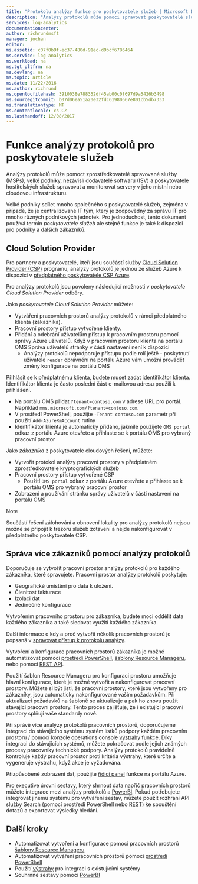 ```yaml
---
title: "Protokolu analýzy funkce pro poskytovatele služeb | Microsoft Docs"
description: "Analýzy protokolů může pomoci spravovat poskytovatelé služeb (MSPs), velké podniky nezávislí výrobci softwaru (ISV) a poskytovatele hostitelských služeb, spravovat a monitorovat servery v jeho místní nebo cloudovou infrastrukturu."
services: log-analytics
documentationcenter: 
author: richrundmsft
manager: jochan
editor: 
ms.assetid: c07f0b9f-ec37-480d-91ec-d9bcf6786464
ms.service: log-analytics
ms.workload: na
ms.tgt_pltfrm: na
ms.devlang: na
ms.topic: article
ms.date: 11/22/2016
ms.author: richrund
ms.openlocfilehash: 3910038e788352df45ab00c0f697d9a5426b3498
ms.sourcegitcommit: b07d06ea51a20e32fdc61980667e801cb5db7333
ms.translationtype: MT
ms.contentlocale: cs-CZ
ms.lasthandoff: 12/08/2017
---
```

# <a name="log-analytics-features-for-service-providers"></a>Funkce analýzy protokolů pro poskytovatele služeb
Analýzy protokolů může pomoct zprostředkovatelé spravované služby (MSPs), velké podniky, nezávislí dodavatelé softwaru (ISV) a poskytovatele hostitelských služeb spravovat a monitorovat servery v jeho místní nebo cloudovou infrastrukturu. 

Velké podniky sdílet mnoho společného s poskytovatelé služeb, zejména v případě, že je centralizované IT tým, který je zodpovědný za správu IT pro mnoho různých podnikových jednotek. Pro jednoduchost, tento dokument používá termín *poskytovatele služeb* ale stejné funkce je také k dispozici pro podniky a dalších zákazníků.

## <a name="cloud-solution-provider"></a>Cloud Solution Provider
Pro partnery a poskytovatelé, kteří jsou součástí služby [Cloud Solution Provider (CSP)](https://partner.microsoft.com/Solutions/cloud-reseller-overview) programu, analýzy protokolů je jednou ze služeb Azure k dispozici v [předplatného poskytovatele CSP Azure](https://docs.microsoft.com/azure/cloud-solution-provider/overview/azure-csp-overview). 

Pro analýzy protokolů jsou povoleny následující možnosti v *poskytovatele Cloud Solution Provider* odběry.

Jako *poskytovatele Cloud Solution Provider* můžete:

* Vytváření pracovních prostorů analýzy protokolů v rámci předplatného klienta (zákazníka).
* Pracovní prostory přístup vytvořené klienty. 
* Přidání a odebrání uživatelům přístup k pracovním prostoru pomocí správy Azure uživatelů. Když v pracovním prostoru klienta na portálu OMS Správa uživatelů stránky v části nastavení není k dispozici
  * Analýzy protokolů nepodporuje přístupu podle rolí ještě - poskytnutí uživatele `reader` oprávnění na portálu Azure vám umožní provádět změny konfigurace na portálu OMS

Přihlásit se k předplatnému klienta, budete muset zadat identifikátor klienta. Identifikátor klienta je často poslední část e-mailovou adresu použili k přihlášení.

* Na portálu OMS přidat `?tenant=contoso.com` v adrese URL pro portál. Například `mms.microsoft.com/?tenant=contoso.com`.
* V prostředí PowerShell, použijte `-Tenant contoso.com` parametr při použití `Add-AzureRmAccount` rutiny
* Identifikátor klienta je automaticky přidáno, jakmile použijete `OMS portal` odkaz z portálu Azure otevřete a přihlaste se k portálu OMS pro vybraný pracovní prostor

Jako *zákazníka* z poskytovatele cloudových řešení, můžete:

* Vytvořit protokol analýzy pracovní prostory v předplatném zprostředkovatele kryptografických služeb
* Pracovní prostory přístup vytvořené CSP
  * Použití `OMS portal` odkaz z portálu Azure otevřete a přihlaste se k portálu OMS pro vybraný pracovní prostor
* Zobrazení a používání stránku správy uživatelů v části nastavení na portálu OMS

> [!NOTE]
> Součástí řešení zálohování a obnovení lokality pro analýzy protokolů nejsou možné se připojit k trezoru služeb zotavení a nejde nakonfigurovat v předplatného poskytovatele CSP. 
> 
> 

## <a name="managing-multiple-customers-using-log-analytics"></a>Správa více zákazníků pomocí analýzy protokolů
Doporučuje se vytvořit pracovní prostor analýzy protokolů pro každého zákazníka, které spravujete. Pracovní prostor analýzy protokolů poskytuje:

* Geografické umístění pro data k uložení. 
* Členitost fakturace 
* Izolaci dat 
* Jedinečné konfigurace

Vytvořením pracovního prostoru pro zákazníka, budete moci oddělit data každého zákazníka a také sledovat využití každého zákazníka.

Další informace o kdy a proč vytvořit několik pracovních prostorů je popsaná v [spravovat přístup k protokolu analýzy](log-analytics-manage-access.md#determine-the-number-of-workspaces-you-need).

Vytvoření a konfigurace pracovních prostorů zákazníka je možné automatizovat pomocí [prostředí PowerShell](log-analytics-powershell-workspace-configuration.md), [šablony Resource Manageru](log-analytics-template-workspace-configuration.md), nebo pomocí [REST API](https://www.nuget.org/packages/Microsoft.Azure.Management.OperationalInsights/).

Použití šablon Resource Manageru pro konfiguraci prostoru umožňuje hlavní konfigurace, které je možné vytvořit a nakonfigurovat pracovní prostory. Můžete si být jisti, že pracovní prostory, které jsou vytvořeny pro zákazníky, jsou automaticky nakonfigurované vašim požadavkům. Při aktualizaci požadavků na šabloně se aktualizuje a pak ho znovu použít stávající pracovní prostory. Tento proces zajišťuje, že i existující pracovní prostory splňují vaše standardy nové.    

Při správě více analýzy protokolů pracovních prostorů, doporučujeme integraci do stávajícího systému systém lístků podpory každém pracovním prostoru / pomocí konzole operations console [výstrahy](log-analytics-alerts.md) funkce. Díky integraci do stávajících systémů, můžete pokračovat podle jejich známých procesy pracovníky technické podpory. Analýzy protokolů pravidelně kontroluje každý pracovní prostor proti kritéria výstrahy, které určíte a vygeneruje výstrahu, když akce je vyžadována.

Přizpůsobené zobrazení dat, použijte [řídicí panel](../azure-portal/azure-portal-dashboards.md) funkce na portálu Azure.  

Pro executive úrovni sestavy, který shrnout data napříč pracovních prostorů můžete integrace mezi analýzy protokolů a [PowerBI](log-analytics-powerbi.md). Pokud potřebujete integrovat jinému systému pro vytváření sestav, můžete použít rozhraní API služby Search (pomocí prostředí PowerShell nebo [REST](log-analytics-log-search-api.md)) ke spouštění dotazů a exportovat výsledky hledání.

## <a name="next-steps"></a>Další kroky
* Automatizovat vytvoření a konfigurace pomocí pracovních prostorů [šablony Resource Manageru](log-analytics-template-workspace-configuration.md)
* Automatizovat vytváření pracovních prostorů pomocí [prostředí PowerShell](log-analytics-powershell-workspace-configuration.md) 
* Použití [výstrahy](log-analytics-alerts.md) pro integraci s existujícími systémy
* Souhrnné sestavy pomocí [PowerBI](log-analytics-powerbi.md)

